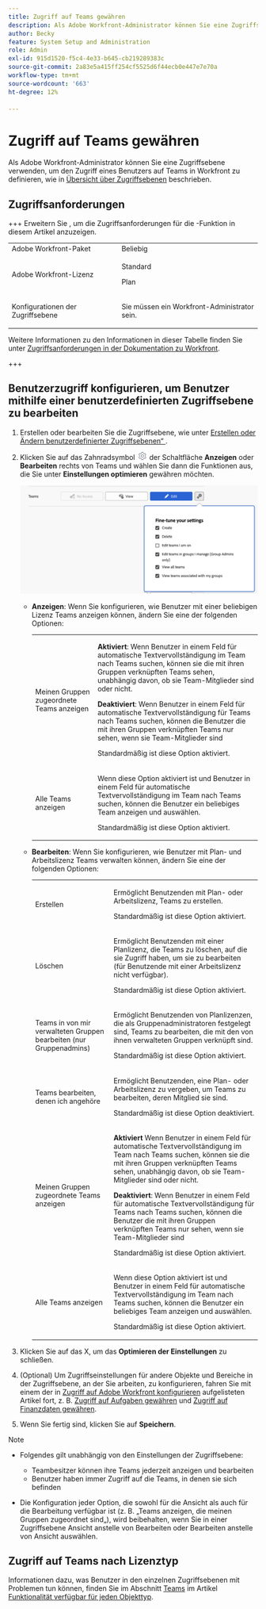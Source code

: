 ```yaml
---
title: Zugriff auf Teams gewähren
description: Als Adobe Workfront-Administrator können Sie eine Zugriffsebene verwenden, um den Zugriff eines Benutzers auf Teams in Workfront zu definieren
author: Becky
feature: System Setup and Administration
role: Admin
exl-id: 915d1520-f5c4-4e33-b645-cb219289383c
source-git-commit: 2a83e5a415ff254cf5525d6f44ecb0e447e7e70a
workflow-type: tm+mt
source-wordcount: '663'
ht-degree: 12%

---
```


# Zugriff auf Teams gewähren

Als Adobe Workfront-Administrator können Sie eine Zugriffsebene verwenden, um den Zugriff eines Benutzers auf Teams in Workfront zu definieren, wie in [Übersicht über Zugriffsebenen](../../../administration-and-setup/add-users/access-levels-and-object-permissions/access-levels-overview.md) beschrieben.

## Zugriffsanforderungen

+++ Erweitern Sie , um die Zugriffsanforderungen für die -Funktion in diesem Artikel anzuzeigen.

<table style="table-layout:auto"> 
 <col> 
 <col> 
 <tbody> 
  <tr> 
   <td role="rowheader">Adobe Workfront-Paket</td> 
   <td>Beliebig</td> 
  </tr> 
  <tr> 
   <td role="rowheader">Adobe Workfront-Lizenz</td> 
   <td><p>Standard</p>
   <p>Plan</p></td> 
  </tr> 
  <tr> 
   <td role="rowheader">Konfigurationen der Zugriffsebene</td> 
   <td> <p>Sie müssen ein Workfront-Administrator sein.</p> </td> 
  </tr> 
 </tbody> 
</table>

Weitere Informationen zu den Informationen in dieser Tabelle finden Sie unter [Zugriffsanforderungen in der Dokumentation zu Workfront](/help/quicksilver/administration-and-setup/add-users/access-levels-and-object-permissions/access-level-requirements-in-documentation.md).

+++

## Benutzerzugriff konfigurieren, um Benutzer mithilfe einer benutzerdefinierten Zugriffsebene zu bearbeiten

1. Erstellen oder bearbeiten Sie die Zugriffsebene, wie unter [Erstellen oder Ändern benutzerdefinierter Zugriffsebenen“ ](../../../administration-and-setup/add-users/configure-and-grant-access/create-modify-access-levels.md).
1. Klicken Sie auf das Zahnradsymbol ![](assets/gear-icon-settings.png) der Schaltfläche **Anzeigen** oder **Bearbeiten** rechts von Teams und wählen Sie dann die Funktionen aus, die Sie unter **Einstellungen optimieren** gewähren möchten.

   ![Teams optimieren](assets/fine-tune-teams.png)

   * **Anzeigen**: Wenn Sie konfigurieren, wie Benutzer mit einer beliebigen Lizenz Teams anzeigen können, ändern Sie eine der folgenden Optionen:

     <table style="table-layout:auto">
       <col>
       <col>
       <tbody>
        <tr>
         <td role="rowheader">Meinen Gruppen zugeordnete Teams anzeigen</td>
         <td>
          <p><b>Aktiviert</b>: Wenn Benutzer in einem Feld für automatische Textvervollständigung im Team nach Teams suchen, können sie die mit ihren Gruppen verknüpften Teams sehen, unabhängig davon, ob sie Team-Mitglieder sind oder nicht. </p>
          <p><b>Deaktiviert</b>: Wenn Benutzer in einem Feld für automatische Textvervollständigung für Teams nach Teams suchen, können die Benutzer die mit ihren Gruppen verknüpften Teams nur sehen, wenn sie Team-Mitglieder sind</p><p>Standardmäßig ist diese Option aktiviert.</p>
          </td>
        </tr>
        <tr>
         <td role="rowheader">Alle Teams anzeigen</td>
         <td><p>Wenn diese Option aktiviert ist und Benutzer in einem Feld für automatische Textvervollständigung im Team nach Teams suchen, können die Benutzer ein beliebiges Team anzeigen und auswählen.</p><p>Standardmäßig ist diese Option aktiviert. </p></td>
        </tr>
       </tbody>
      </table>

   * **Bearbeiten**: Wenn Sie konfigurieren, wie Benutzer mit Plan- und Arbeitslizenz Teams verwalten können, ändern Sie eine der folgenden Optionen:

     <table style="table-layout:auto">
       <col>
       <col>
       <tbody>
        <tr>
         <td role="rowheader">Erstellen</td>
         <td><p>Ermöglicht Benutzenden mit Plan- oder Arbeitslizenz, Teams zu erstellen.</p><p>Standardmäßig ist diese Option aktiviert.</p></td>
        </tr>
        <tr>
         <td role="rowheader">Löschen</td>
         <td><p> Ermöglicht Benutzenden mit einer Planlizenz, die Teams zu löschen, auf die sie Zugriff haben, um sie zu bearbeiten (für Benutzende mit einer Arbeitslizenz nicht verfügbar).</p><p>Standardmäßig ist diese Option aktiviert.</p></td>
        </tr>
        <tr>
         <td role="rowheader">Teams in von mir verwalteten Gruppen bearbeiten (nur Gruppenadmins)</td>
         <td><p>Ermöglicht Benutzenden von Planlizenzen, die als Gruppenadministratoren festgelegt sind, Teams zu bearbeiten, die mit den von ihnen verwalteten Gruppen verknüpft sind.</p><p>Standardmäßig ist diese Option aktiviert.</p></td>
        </tr>
        <tr>
         <td role="rowheader">Teams bearbeiten, denen ich angehöre</td>
         <td><p>Ermöglicht Benutzenden, eine Plan- oder Arbeitslizenz zu vergeben, um Teams zu bearbeiten, deren Mitglied sie sind.</p><p>Standardmäßig ist diese Option deaktiviert.</p></td>
        </tr>
        <tr>
         <td role="rowheader">Meinen Gruppen zugeordnete Teams anzeigen</td>
         <td>
         <p><b>Aktiviert</b> Wenn Benutzer in einem Feld für automatische Textvervollständigung im Team nach Teams suchen, können sie die mit ihren Gruppen verknüpften Teams sehen, unabhängig davon, ob sie Team-Mitglieder sind oder nicht. </p>
         <p><b>Deaktiviert</b>: Wenn Benutzer in einem Feld für automatische Textvervollständigung für Teams nach Teams suchen, können die Benutzer die mit ihren Gruppen verknüpften Teams nur sehen, wenn sie Team-Mitglieder sind</p><p>Standardmäßig ist diese Option aktiviert.</p>
         </td>
        </tr>
        <tr>
         <td role="rowheader">Alle Teams anzeigen</td>
         <td><p>Wenn diese Option aktiviert ist und Benutzer in einem Feld für automatische Textvervollständigung im Team nach Teams suchen, können die Benutzer ein beliebiges Team anzeigen und auswählen.</p><p>Standardmäßig ist diese Option aktiviert. </p></td>
        </tr>
       </tbody>
      </table>



1. Klicken Sie auf das X, um das **Optimieren der Einstellungen** zu schließen.
1. (Optional) Um Zugriffseinstellungen für andere Objekte und Bereiche in der Zugriffsebene, an der Sie arbeiten, zu konfigurieren, fahren Sie mit einem der in [Zugriff auf Adobe Workfront konfigurieren](../../../administration-and-setup/add-users/configure-and-grant-access/configure-access.md) aufgelisteten Artikel fort, z. B. [Zugriff auf Aufgaben gewähren](../../../administration-and-setup/add-users/configure-and-grant-access/grant-access-tasks.md) und [Zugriff auf Finanzdaten gewähren](../../../administration-and-setup/add-users/configure-and-grant-access/grant-access-financial.md).
1. Wenn Sie fertig sind, klicken Sie auf **Speichern**.

>[!NOTE]
>
>* Folgendes gilt unabhängig von den Einstellungen der Zugriffsebene:
>
>   * Teambesitzer können ihre Teams jederzeit anzeigen und bearbeiten
>   * Benutzer haben immer Zugriff auf die Teams, in denen sie sich befinden
>
>* Die Konfiguration jeder Option, die sowohl für die Ansicht als auch für die Bearbeitung verfügbar ist (z. B. „Teams anzeigen, die meinen Gruppen zugeordnet sind„), wird beibehalten, wenn Sie in einer Zugriffsebene Ansicht anstelle von Bearbeiten oder Bearbeiten anstelle von Ansicht auswählen.
>

## Zugriff auf Teams nach Lizenztyp

Informationen dazu, was Benutzer in den einzelnen Zugriffsebenen mit Problemen tun können, finden Sie im Abschnitt [Teams](../../../administration-and-setup/add-users/access-levels-and-object-permissions/functionality-available-for-each-object-type.md#teams) im Artikel [Funktionalität verfügbar für jeden Objekttyp](../../../administration-and-setup/add-users/access-levels-and-object-permissions/functionality-available-for-each-object-type.md).

